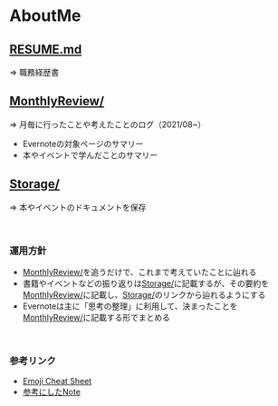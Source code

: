 # AboutMe

## [RESUME.md](RESUME.md)
⇒ 職務経歴書

## [MonthlyReview/](MonthlyReview)
⇒ 月毎に行ったことや考えたことのログ（2021/08~）
* Evernoteの対象ページのサマリー
* 本やイベントで学んだことのサマリー

## [Storage/](Storage)
⇒ 本やイベントのドキュメントを保存

<br>

### 運用方針
* [MonthlyReview/](MonthlyReview)を追うだけで、これまで考えていたことに辿れる
* 書籍やイベントなどの振り返りは[Storage/](Storage)に記載するが、その要約を[MonthlyReview/](MonthlyReview)に記載し、[Storage/](Storage)のリンクから辿れるようにする
* Evernoteは主に「思考の整理」に利用して、決まったことを[MonthlyReview/](MonthlyReview)に記載する形でまとめる

<br>

### 参考リンク
* [Emoji Cheat Sheet](https://www.webfx.com/tools/emoji-cheat-sheet/)
* [参考にしたNote](https://note.com/ryo_kawamata/n/nf053e8775372)